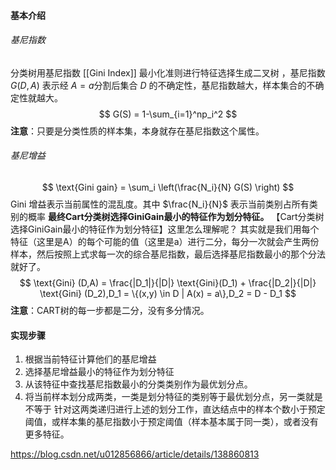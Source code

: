 #### 基本介绍
###### 基尼指数
分类树用基尼指数 [[Gini Index]] 最小化准则进行特征选择生成二叉树 ，基尼指数 $G(D,A)$ 表示经 $A=a$分割后集合 $D$ 的不确定性，基尼指数越大，样本集合的不确定性就越大。
$$
G(S) = 1-\sum_{i=1}^np_i^2
$$
**注意**：只要是分类性质的样本集，本身就存在基尼指数这个属性。

###### 基尼增益
$$
\text{Gini gain} = \sum_i \left(\frac{N_i}{N} G(S) \right)
$$
Gini 增益表示当前属性的混乱度。其中 $\frac{N_i}{N}$ 表示当前类别占所有类别的概率
**最终Cart分类树选择GiniGain最小的特征作为划分特征。**
【Cart分类树选择GiniGain最小的特征作为划分特征】这里怎么理解呢？
其实就是我们用每个特征（这里是A）的每个可能的值（这里是a）进行二分，每分一次就会产生两份样本，然后按照上式求每一次的综合基尼指数，最后选择基尼指数最小的那个分法就好了。
$$
\text{Gini} (D,A) = \frac{|D_1|}{|D|} \text{Gini}(D_1) + \frac{|D_2|}{|D|} \text{Gini} (D_2),D_1 = \{(x,y) \in D | A(x) = a\},D_2 = D - D_1
$$
**注意**：CART树的每一步都是二分，没有多分情况。
#### 实现步骤
1. 根据当前特征计算他们的基尼增益
2. 选择基尼增益最小的特征作为划分特征
3. 从该特征中查找基尼指数最小的分类类别作为最优划分点。
4. 将当前样本划分成两类，一类是划分特征的类别等于最优划分点，另一类就是不等于
针对这两类递归进行上述的划分工作，直达结点中的样本个数小于预定阈值，或样本集的基尼指数小于预定阈值（样本基本属于同一类），或者没有更多特征。


https://blog.csdn.net/u012856866/article/details/138860813